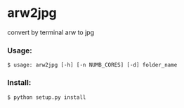 # arw2jpg
convert by terminal arw to jpg 

### Usage:
```
$ usage: arw2jpg [-h] [-n NUMB_CORES] [-d] folder_name
```

### Install:
```
$ python setup.py install
```